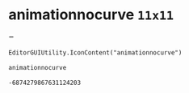 # animationnocurve `11x11`
<img src="/img/animationnocurve.png" width=11 height=11>

``` CSharp
EditorGUIUtility.IconContent("animationnocurve")
```
```
animationnocurve
```
```
-6874279867631124203
```
